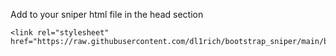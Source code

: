 Add to your sniper html file in the head section

```
<link rel="stylesheet" href="https://raw.githubusercontent.com/dl1rich/bootstrap_sniper/main/bss.css">
```

